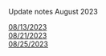 Update notes August 2023

[08/13/2023](./08-13-2023/08-13-2023.md)
<br>
[08/21/2023](./08-21-2023/08-21-2023.md)
<br>
[08/25/2023](./08-25-2023/08-25-2023.md)
